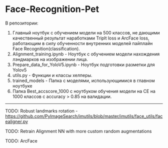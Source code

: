 # Face-Recognition-Pet

В репозитории:

1) Главный ноутбук с обучением модели на 500 классов, не дающими качественный результат наработками Triplt loss и ArcFace loss, работающим в силу обученности внутренних моделей пайплайн Face Recognition(classification).
2) Alignment_training.ipynb - Ноутбук с обучением модели нахождения лэндмарков на изображении лица.
3) Prepare_data_for_YoloV5.ipynb - Ноутбук подготовки разметки для Yolov5
4) utils.py - Функции и классы хелперы.
5) trained_models - Папка с моделями, использующимися в главном ноутбуке
6) Папка Best_accscore_1000 с ноутбуком обучения модели на CE на 1000 классов с accuracy > 0.85 на валидации.

---
TODO: Robust landmarks rotation - https://github.com/PyImageSearch/imutils/blob/master/imutils/face_utils/facealigner.py

TODO: Retrain Alignment NN with more custom random augmentations 

TODO: ArcFace
